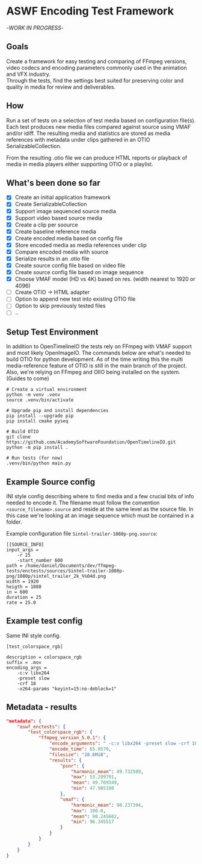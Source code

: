 # ASWF Encoding Test Framework
-*WORK IN PROGRESS*-

## Goals
Create a framework for easy testing and comparing of FFmpeg versions, video 
codecs and encoding parameters commonly used in the animation and VFX industry. </br>
Through the tests, find the settings best suited for preserving color and quality 
in media for review and deliverables.

## How
Run a set of tests on a selection of test media based on configuration file(s). </br> 
Each test produces new media files compared against source using VMAF and/or idiff.
The resulting media and statistics are stored as media references with metadata 
under clips gathered in an OTIO SerializableCollection.

From the resulting .otio file we can produce HTML reports or playback of media in 
media players either supporting OTIO or a playlist.

## What's been done so far
- [x] Create an initial application framework
- [x] Create SerializableCollection
- [x] Support image sequenced source media
- [x] Support video based source media
- [x] Create a clip per soource
- [x] Create baseline reference media
- [x] Create encoded media based on config file
- [x] Store encoded media as media references under clip
- [x] Compare encoded media with source
- [x] Serialize results in an .otio file
- [x] Create source config file based on video file
- [x] Create source config file based on image sequence
- [x] Choose VMAF model (HD vs 4K) based on res. (width nearest to 1920 or 4096)
- [ ] Create OTIO -> HTML adapter 
- [ ] Option to append new test into existing OTIO file
- [ ] Option to skip previously tested files
- [ ] ..

## Setup Test Environment

In addition to OpenTimelineIO the tests rely on FFmpeg with VMAF support and most
likely OpenImageIO.
The commands below are what's needed to build OTIO for python development. 
As of the time writing this the multi media-reference feature of OTIO is still in
the main branch of the project.
Also, we're relying on FFmpeg and OIIO being installed on the system. (Guides to come)

```
# Create a virtual environment
python -m venv .venv
source .venv/bin/activate

# Upgrade pip and install dependencies
pip install --upgrade pip
pip install cmake pyseq

# Build OTIO
git clone https://github.com/AcademySoftwareFoundation/OpenTimelineIO.git
python -m pip install .

# Run tests (for now)
.venv/bin/python main.py
```

## Example Source config

INI style config describing where to find media and a few crucial bits of info
needed to encode it.
The filename must follow the convention `<source_filename>.source` and reside 
at the same level as the source file. In this case we're looking at an 
image sequence which must be contained in a folder.</br>

Example configuration file `Sintel-trailer-1080p-png.source`:

```
[[SOURCE_INFO]
input_args =
    -r 25
    -start_number 600
path = /home/daniel/Documents/dev/ffmpeg-tests/enctests/sources/Sintel-trailer-1080p-png/1080p/sintel_trailer_2k_%%04d.png
width = 1920
heigth = 1080
in = 600
duration = 25
rate = 25.0
```

## Example test config
Same INI style config.

```
[test_colorspace_rgb]

description = colorspace_rgb
suffix = .mov
encoding_args =
    -c:v libx264
    -preset slow
    -crf 18
    -x264-params "keyint=15:no-deblock=1"

```

## Metadata - results 

``` JSON
"metadata": {
    "aswf_enctests": {
        "test_colorspace_rgb": {
            "ffmpeg_version_5.0.1": {
                "encode_arguments": " -c:v libx264 -preset slow -crf 18 -x264-params \"keyint=15:no-deblock=1\"",
                "encode_time": 65.0579,
                "filesize": "28.6MiB",
                "results": {
                    "psnr": {
                        "harmonic_mean": 49.732509,
                        "max": 53.299791,
                        "mean": 49.769349,
                        "min": 47.985198
                    },
                    "vmaf": {
                        "harmonic_mean": 98.237394,
                        "max": 100.0,
                        "mean": 98.245602,
                        "min": 96.345517
                    }
                }
            }
        }
    }
}
``` 
